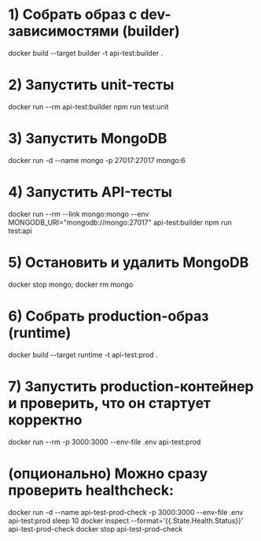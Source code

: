 # 1) Собрать образ с dev-зависимостями (builder)
docker build --target builder -t api-test:builder .

# 2) Запустить unit-тесты
docker run --rm api-test:builder npm run test:unit

# 3) Запустить MongoDB
docker run -d --name mongo -p 27017:27017 mongo:6

# 4) Запустить API-тесты
docker run --rm --link mongo:mongo --env MONGODB_URI="mongodb://mongo:27017" api-test:builder npm run test:api  


# 5) Остановить и удалить MongoDB
docker stop mongo; docker rm mongo

# 6) Собрать production-образ (runtime)
docker build --target runtime -t api-test:prod .

# 7) Запустить production-контейнер и проверить, что он стартует корректно
docker run --rm -p 3000:3000 --env-file .env api-test:prod

# (опционально) Можно сразу проверить healthcheck:
docker run -d --name api-test-prod-check -p 3000:3000 --env-file .env api-test:prod
sleep 10
docker inspect --format='{{.State.Health.Status}}' api-test-prod-check
docker stop api-test-prod-check